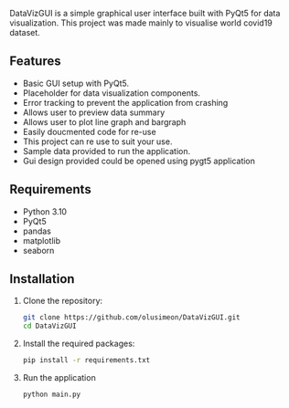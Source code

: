 DataVizGUI is a simple graphical user interface built with PyQt5 for data visualization. This project was made mainly to visualise world covid19 dataset.

## Features

- Basic GUI setup with PyQt5.
- Placeholder for data visualization components.
- Error tracking to prevent the application from crashing 
- Allows user to preview data summary 
- Allows user to plot line graph and bargraph 
- Easily doucmented code for re-use 
- This project can re use to suit your use. 
- Sample data provided to run the application. 
- Gui design provided could be opened using pygt5 application

## Requirements

- Python 3.10
- PyQt5
- pandas
- matplotlib
- seaborn

## Installation

1. Clone the repository:
   ```sh
   git clone https://github.com/olusimeon/DataVizGUI.git
   cd DataVizGUI

2. Install the required packages:
   ```sh
   pip install -r requirements.txt

3. Run the application 
   ```sh
   python main.py


